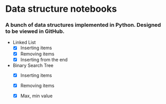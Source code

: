 # Data structure notebooks
### A bunch of data structures implemented in Python. Designed to be viewed in GitHub. 
- Linked List 
  - [x] Inserting items
  - [x] Removing items 
  - [x] Inserting from the end
- Binary Search Tree
  - [x] Inserting items
  - [x] Removing items 
  - [x] Max, min value
  
